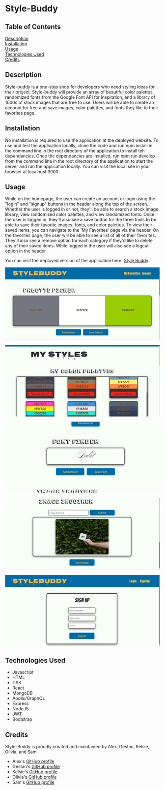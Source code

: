 # Style-Buddy

## Table of Contents
[Description](#description)</br>
[Installation](#installation)</br>
[Usage](#usage)</br>
[Technologies Used](#technologies-used)</br>
[Credits](#credits)</br>

## Description
Style-buddy is a one-stop shop for developers who need styling ideas for their project. Style-buddy will provide an array of beautiful color palettes, randomized fonts from the Google Font API for inspiration, and a library of 1000s of stock images that are free to use. Users will be able to create an account for free and save images, color palettes, and fonts they like to their favorites page.

## Installation
No installation is required to use the application at the deployed website. To use and test the application locally, clone the code and run npm install in the command line in the root directory of the application to install teh dependancies. Once the dependancies are installed, run npm run develop from the command line in the root directory of the application to start the server and run the application locally. You can visit the local site in your browser at localhost:3000

## Usage
While on the homepage, the user can create an account or login using the "login" and "signup" buttons in the header along the top of the screen. Whether the user is logged in or not, they'll be able to search a stock image library, view randomized color palettes, and view randomized fonts. Once the user is logged in, they'll also see a save button for the three tools to be able to save their favorite images, fonts, and color palettes. To view their saved items, you can navigate to the 'My Favorites' page via the header. On the favorites page, the user will be able to see a list of all of their favorites. They'll also see a remove option for each category if they'd like to delete any of their saved items. While logged in the user will also see a logout option in the header.

You can visit the deployed version of the application here: [Style Buddy](https://protected-chamber-44327.herokuapp.com/).

![](./assets/images/sb1.png)

![](./assets/images/sb2.png)

![](./assets/images/sb3.png)

![](./assets/images/sb4.png)

![](./assets/images/sb5.png)

## Technologies Used

* Javascript
* HTML
* CSS
* React
* MongoDB
* Apollo/GraphQL
* Express
* NodeJS
* JWT
* Bootstrap

## Credits
Style-Buddy is proudly created and maintained by Alex, Gestan, Kelsie, Olivia, and Sam.

* Alex's [GitHub profile](https://github.com/AlexCourtney18)
* Gestan's [GitHub profile](https://github.com/Gestan24)
* Kelsie's [GitHub profile](https://github.com/kidd93)
* Olivia's [GitHub profile](https://github.com/OliviaRamsfield)
* Sam's [GitHub profile](https://github.com/samvrny)



